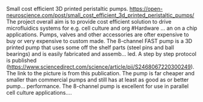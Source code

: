 Small cost efficient 3D printed peristaltic pumps. https://open-neuroscience.com/post/small_cost_efficient_3d_printed_peristaltic_pumps/
The project overall aim is to provide cost efficient solution to drive microfluidics systems for e.g. cell culture and org #Hardware ...
an on a chip applications. Pumps, valves and other accessories are ofter expensive to buy or very expensive to custom made. The 8-channel FAST pump is a 3D printed pump that uses some off the shelf parts (steel pins and ball bearings) and is easily fabricated and assemb...
led. A step by step protocol is published (https://www.sciencedirect.com/science/article/pii/S2468067220300249). The link to the picture is from this publication. The pump is far cheaper and smaller  than commercial pumps and still has at least as good as or better pump...
 performance. The 8-channel pump is excellent for use in parallel cell culture applications....
